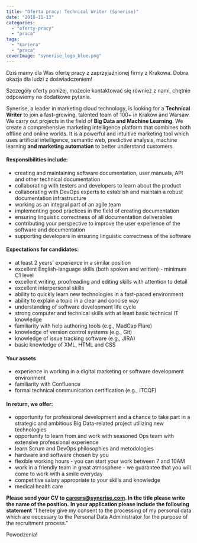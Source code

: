 ```yaml
---
title: "Oferta pracy: Technical Writer (Synerise)"
date: "2018-11-13"
categories:
  - "oferty-pracy"
  - "praca"
tags:
  - "kariera"
  - "praca"
coverImage: "synerise_logo_blue.png"
---
```


Dziś mamy dla Was ofertę pracy z zaprzyjaźnionej firmy z Krakowa. Dobra okazja dla ludzi z doświadczeniem!

Szczegóły oferty poniżej, możecie kontaktować się również z nami, chętnie odpowiemy na dodatkowe pytania.

Synerise, a leader in marketing cloud technology, is looking for a **Technical Writer** to join a fast-growing, talented team of 100+ in Kraków and Warsaw. We carry out projects in the field of **Big Data and Machine Learning**. We create a comprehensive marketing intelligence platform that combines both offline and online worlds. It is a powerful and intuitive marketing tool which uses artificial intelligence, semantic web, predictive analysis, machine learning **and marketing automation** to better understand customers.

#### **Responsibilities include:**

- creating and maintaining software documentation, user manuals, API and other technical documentation
- collaborating with testers and developers to learn about the product
- collaborating with DevOps experts to establish and maintain a robust documentation infrastructure
- working as an integral part of an agile team
- implementing good practices in the field of creating documentation
- ensuring linguistic correctness of all documentation deliverables
- contributing your perspective to improve the user experience of the software and documentation
- supporting developers in ensuring linguistic correctness of the software

#### **Expectations for candidates:**

- at least 2 years' experience in a similar position
- excellent English-language skills (both spoken and written) - minimum C1 level
- excellent writing, proofreading and editing skills with attention to detail
- excellent interpersonal skills
- ability to quickly learn new technologies in a fast-paced environment
- ability to explain a topic in a clear and concise way
- understanding of software development life cycle
- strong computer and technical skills with at least basic technical IT knowledge
- familiarity with help authoring tools (e.g., MadCap Flare)
- knowledge of version control systems (e.g., Git)
- knowledge of issue tracking software (e.g., JIRA)
- basic knowledge of XML, HTML and CSS

#### **Your assets**

- experience in working in a digital marketing or software development environment
- familiarity with Confluence
- formal technical communication certification (e.g., ITCQF)

#### **In return, we offer:**

- opportunity for professional development and a chance to take part in a strategic and ambitious Big Data-related project utilizing new technologies
- opportunity to learn from and work with seasoned Ops team with extensive professional experience
- learn Scrum and DevOps philosophies and metodologies
- hardware and software chosen by you
- flexible working hours - you can start your work between 7 and 10AM
- work in a friendly team in great atmosphere - we guarantee that you will come to work with a smile everyday
- competitive salary appropriate to your skills and knowledge
- medical health care

**Please send your CV to [careers@synerise.com](mailto:careers@synerise.com?Subject=DevOps%20Krakow). In the title please write the name of the position.** **In your application please include the following statement** "I hereby give my consent to the processing of my personal data which are necessary to the Personal Data Administrator for the purpose of the recruitment process."

Powodzenia!
